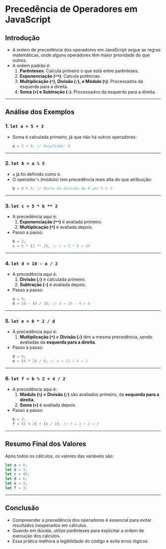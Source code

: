 # Precedência de Operadores em JavaScript

## Introdução
- A ordem de precedência dos operadores em JavaScript segue as regras matemáticas, onde alguns operadores têm maior prioridade do que outros.
- A ordem padrão é:
  1. **Parênteses**: Calcula primeiro o que está entre parênteses.
  2. **Exponenciação (`**`)**: Calcula potências.
  3. **Multiplicação (`*`), Divisão (`/`), e Módulo (`%`)**: Processados da esquerda para a direita.
  4. **Soma (`+`) e Subtração (`-`)**: Processados da esquerda para a direita.

---

## Análise dos Exemplos

### **1. `let a = 5 + 3`**
- Soma é calculada primeiro, já que não há outros operadores:
  ```javascript
  a = 5 + 3; // Resultado: 8
  ```

---

### **2. `let b = a % 5`**
- `a` já foi definido como `8`.
- O operador `%` (módulo) tem precedência mais alta do que atribuição:
  ```javascript
  b = 8 % 5; // Resto da divisão de 8 por 5 é 3
  ```

---

### **3. `let c = 5 * b ** 2`**
- A precedência aqui é:
  1. **Exponenciação (`**`)** é avaliada primeiro.
  2. **Multiplicação (`*`)** é avaliada depois.
- Passo a passo:
  ```javascript
  b = 3;
  c = 5 * (3 ** 2); // c = 5 * 9 = 45
  ```

---

### **4. `let d = 10 - a / 2`**
- A precedência aqui é:
  1. **Divisão (`/`)** é calculada primeiro.
  2. **Subtração (`-`)** é avaliada depois.
- Passo a passo:
  ```javascript
  a = 8;
  d = 10 - (8 / 2); // d = 10 - 4 = 6
  ```

---

### **5. `let e = 6 * 2 / d`**
- A precedência aqui é:
  1. **Multiplicação (`*`)** e **Divisão (`/`)** têm a mesma precedência, sendo avaliadas da **esquerda para a direita**.
- Passo a passo:
  ```javascript
  d = 6;
  e = (6 * 2) / 6; // e = 12 / 6 = 2
  ```

---

### **6. `let f = b % 2 + 4 / 2`**
- A precedência aqui é:
  1. **Módulo (`%`)** e **Divisão (`/`)** são avaliados primeiro, da **esquerda para a direita**.
  2. **Soma (`+`)** é avaliada depois.
- Passo a passo:
  ```javascript
  b = 3;
  f = (3 % 2) + (4 / 2); // f = 1 + 2 = 3
  ```

---

## Resumo Final dos Valores
Após todos os cálculos, os valores das variáveis são:
```javascript
let a = 8;
let b = 3;
let c = 45;
let d = 6;
let e = 2;
let f = 3;
```

---

## Conclusão
- Compreender a precedência dos operadores é essencial para evitar resultados inesperados em cálculos.
- Quando em dúvida, utilize parênteses para explicitar a ordem de execução dos cálculos.
- Essa prática melhora a legibilidade do código e evita erros lógicos.

